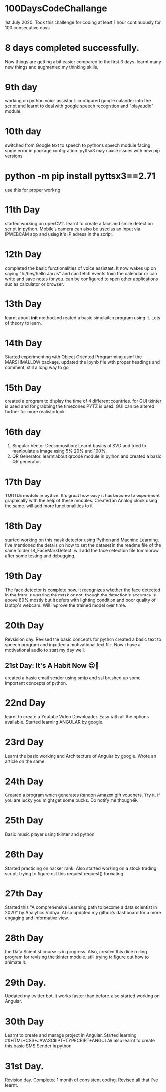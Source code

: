 # 100DaysCodeChallange
1st July 2020. Took this challenge for coding at least 1 hour continuously for 100 consecutive days
# 8 days completed successfully.
Now things are getting a bit easier compared to the first 3 days.
learnt many new things and augmented my thinking skills.
# 9th day
working on python voice assistant. configured google calander into the script and learnt to deal with google speech recognition and "playaudio" module.
# 10th day
switched from Google text to speech to pythons speech module
facing some error in package configration.
pyttsx3 may cause issues with new pip versions
# python -m pip install pyttsx3==2.71
  use this for proper working
# 11th Day
  started working on openCV2. learnt to create a face and smile detection script in python.
  Mobile's camera can also be used as an input via IPWEBCAM app and using it's IP adress in the script.
# 12th Day
  completed the basic functionalities of voice assistant. It now wakes up on saying "hi/hey/hello Jarvis" and 
  can fetch events from the calendar or can write and save notes for you. can be configured to open other applications suc as calculator or browser. 
# 13th Day
  learnt about __init__ methodand reated a basic simulaiton program using it. Lots of theory to learn.
# 14th Day
  Started experimenting with Object Oriented Programming usinf the MARSHMALLOW package.
  updated the ipynb file with proper headings and comment, still a long way to go
# 15th Day
  created a program to display the time of 4 different countries. for GUI tkinter is used and for grabbing the timezones PYTZ is used.
  GUI can be altered further for more realistic look.
# 16th day
  1. Singular Vector Decomposition: Learnt basics of SVD and tried to manipulate a image using 5% 20% and 100%.
  2. QR Generator. learnt about qrcode module in python and created a basic QR generator.
# 17th Day
  TURTLE module in python. It's great how easy it has become to experiment graphically with the help of these modules.
  Created an Analog clock using the same. will add more functionalities to it
# 18th Day
  started working on this mask detector using Python and Machine Learning.
  I've mentioned the details on how to set the dataset in the readme file of the same folder 18_FaceMaskDetect.
  will add the face detection file tommorow after some testing and debugging.
# 19th Day
  The face detector is complete now.
  it recognizes whether the face detected in the fram is wearing the mask or not.
  though the detection's accuracy is above 80% mostly but it defers with lighting condition and poor quality of laptop's webcam. Will improve the trained model over time.
# 20th Day
  Revsision day. Revised the basic concepts for python
  created a basic text to speech program and inputted a motivational text file. Now i have a motivational audio to start my day well.
## 21st Day: It's A Habit Now 😍🤣
  created a basic email sender using smtp and ssl
  brushed up some important concepts of python.
# 22nd Day
  learnt to create a Youtube Video Downloader. Easy with all the options available.
  Started learning ANGULAR by google.
# 23rd Day
  Learnt the basic working and Architecture of Angular by google. Wrote an article on the same.
# 24th Day
  Created a program which generates Randon Amazon gift vouchers. Try it. If you are lucky you might get some bucks. Do notify me though😂.
# 25th Day
  Basic music player using tkinter and python
# 26th Day
  Started practicing on hacker rank. Also started working on a stock trading script. trying to figure out this request.request() formating.
# 27th Day
  Started this "A comprehensive Learning path to become a data scientist in 2020" by Analytics Vidhya. 
  ALso updated my github's dashboard for a more engaging and informative view.
# 28th Day
  the Data Scientist course is in progress. Also, created this dice rolling program for revising the tkinter module. still trying to figure out how to animate it.
# 29th Day.
  Updated my twitter bot. It works faster than before.
  also started working on Angular.
# 30th Day
  Learnt to create and manage project in Angular. Started learning ##HTML+CSS+JAVASCRIPT+TYPECRIPT+ANGULAR
  also learnt to create this basic SMS Sender in python
# 31st Day.
  Revision day. Completed 1 month of consistent coding. Revised all that I've learnt.
